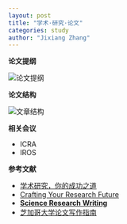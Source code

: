 ```yaml
---
layout: post
title: "学术·研究·论文"
categories: study
author: "Jixiang Zhang"
---
```


**论文提纲**

![论文提纲](https://i.loli.net/2019/12/11/wUK8g49DroqiHPZ.jpg)

**论文结构**

![文章结构](https://i.loli.net/2019/12/12/AJn7UX3t2zjFmWc.png)

**相关会议**

- ICRA
- IROS

**参考文献**

- [学术研究，你的成功之道](https://book.douban.com/subject/20284332/)
- [Crafting Your Research Future](https://book.douban.com/subject/10810344/)
- [**Science Research Writing**](https://book.douban.com/subject/4473481/)
- [芝加哥大学论文写作指南](https://book.douban.com/subject/26629064/)